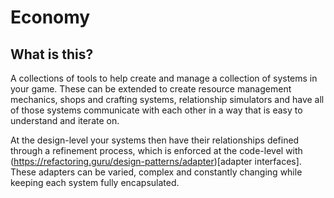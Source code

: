 # Economy

## What is this?

A collections of tools to help create and manage a collection of systems in your game.  These can be extended to create resource management mechanics, shops and crafting systems, relationship simulators and have all of those systems communicate with each other in a way that is easy to understand and iterate on.

At the design-level your systems then have their relationships defined through a refinement process, which is enforced at the code-level with (https://refactoring.guru/design-patterns/adapter)[adapter interfaces].  These adapters can be varied, complex and constantly changing while keeping each system fully encapsulated. 